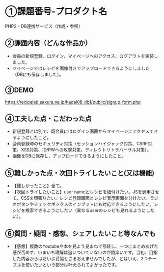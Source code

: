 # ①課題番号-プロダクト名
PHP2 - DB連携サービス（作成・参照）

## ②課題内容（どんな作品か）
- 会員の新規登録、ログイン、マイページへのアクセス、ログアウトを実装しました。
- マイページではレシピを画像付きでアップロードできるようにしました（DBにも保存しました）。

## ③DEMO
https://recipelab.sakura.ne.jp/kadai08_db1/public/signup_form.php

## ④工夫した点・こだわった点
- 新規登録とは別で、既会員にはログイン画面からマイページにアクセスできるようにしたこと。
- 会員登録時のセキュリティ対策（セッションハイジャック対策、CSRF対策、XSS対策、ID/PWへの攻撃対策、ディレクトリトラバーサル対策）。
- 画像をDBに保存し、アップロードできるようにしたこと。

## ⑤難しかった点・次回トライしたいこと(又は機能)
- 【難しかったこと】全て。
- 【次回トライしたいこと】user nameとレシピを紐付けたい。JSを適用させて、CSSを頑張りたい。レシピ登録画面とレシピ表示画面を分けたい。ラジオボタンやチェックボックスのインプットにも対応できるようにしたい。レシピを検索できるようにしたい（異なるuserのレシピも見れるようにしたい）。


## ⑥質問・疑問・感想、シェアしたいこと等なんでも
- 【感想】複数のYoutubeや本を見よう見まねで写経し、一つにまとめあげた感が否めず、いまいち理解は追いついていないのが歯痒いです。当初、目指した内容からはだいぶ妥協せざるおえませんでしたが、とはいえ、2つテーブルを使いたいという部分は叶えられてよかったです。